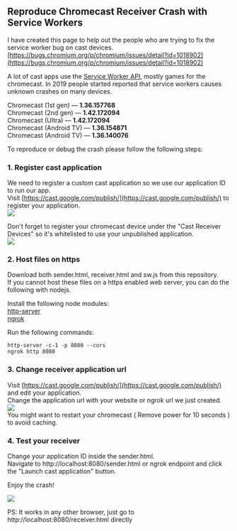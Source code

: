 ## Reproduce Chromecast Receiver Crash with Service Workers
I have created this page to help out the people who are trying to fix the service worker bug on cast devices.
[https://bugs.chromium.org/p/chromium/issues/detail?id=1018902](https://bugs.chromium.org/p/chromium/issues/detail?id=1018902)

A lot of cast apps use the [Service Worker API](https://developer.mozilla.org/en-US/docs/Web/API/Service_Worker_API), mostly games for the chromecast.
In 2019 people started reported that service workers causes unknown crashes on many devices.

Chromecast (1st gen)    — **1.36.157768**  
Chromecast (2nd gen)    — **1.42.172094**  
Chromecast (Ultra)      — **1.42.172094**  
Chromecast (Android TV) — **1.36.154871**  
Chromecast (Android TV) — **1.36.140076**  

To reproduce or debug the crash please follow the following steps:

### 1. Register cast application
We need to register a custom cast application so we use our application ID to run our app.  
Visit [https://cast.google.com/publish/](https://cast.google.com/publish/) to register your application.  
![](https://i.imgur.com/HC9l6mV.png)  

Don't forget to register your chromecast device under the "Cast Receiver Devices" so it's whitelisted to use your unpublished application.  
![](https://i.imgur.com/Cxfo2Ww.png)  

### 2. Host files on https
Download both sender.html, receiver.html and sw.js from this repository.  
If you cannot host these files on a https enabled web server, you can do the following with nodejs.

Install the following node modules:  
[http-server](https://www.npmjs.com/package/http-server)  
[ngrok](https://www.npmjs.com/package/ngrok)  

Run the following commands:  
```
http-server -c-1 -p 8080 --cors
ngrok http 8080
```

### 3. Change receiver application url
Visit [https://cast.google.com/publish/](https://cast.google.com/publish/) and edit your application.  
Change the application url with your website or ngrok url we just created.  
![](https://i.imgur.com/zI0MP6K.png)  
You might want to restart your chromecast ( Remove power for 10 seconds ) to avoid caching.

### 4. Test your receiver
Change your application ID inside the sender.html.  
Navigate to http://localhost:8080/sender.html or ngrok endpoint and click the "Launch cast application" button.  

Enjoy the crash!

![](crash.gif)

PS: It works in any other browser, just go to http://localhost:8080/receiver.html directly
